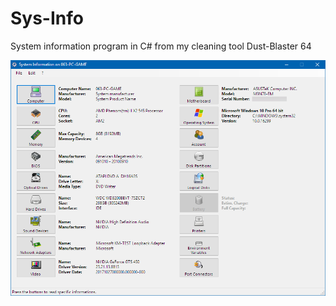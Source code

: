 # Sys-Info
System information program in C# from my cleaning tool Dust-Blaster 64

<img src = "sysinfo.png">
